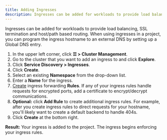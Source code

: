 ```yaml
---
title: Adding Ingresses
description: Ingresses can be added for workloads to provide load balancing, SSL termination and host/path-based routing. Learn how to add Rancher ingress
---
```


<head>
  <link rel="canonical" href="https://ranchermanager.docs.rancher.com/how-to-guides/new-user-guides/kubernetes-resources-setup/load-balancer-and-ingress-controller/add-ingresses"/>
</head>

Ingresses can be added for workloads to provide load balancing, SSL termination and host/path based routing. When using ingresses in a project, you can program the ingress hostname to an external DNS by setting up a Global DNS entry.

1. In the upper left corner, click **☰ > Cluster Management**.
1. Go to the cluster that you want to add an ingress to and click **Explore**.
1. Click **Service Discovery > Ingresses**.
1. Click **Create**.
1. Select an existing **Namespace** from the drop-down list.
1. Enter a **Name** for the ingress.
1. [Create](./ingress-configuration.md) ingress forwarding **Rules**. If any of your ingress rules handle requests for encrypted ports, add a certificate to encrypt/decrypt communications.
1. **Optional:** click **Add Rule** to create additional ingress rules. For example, after you create ingress rules to direct requests for your hostname, you'll likely want to create a default backend to handle 404s.
1. Click **Create** at the bottom right.

**Result:** Your ingress is added to the project. The ingress begins enforcing your ingress rules.
